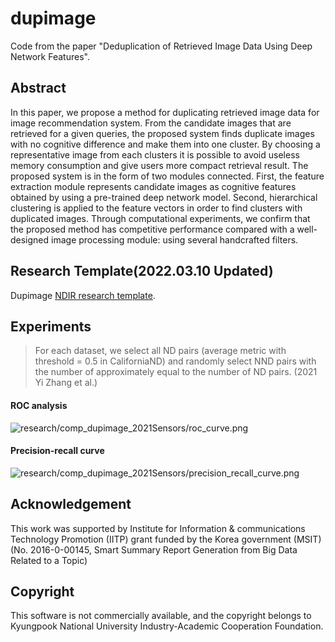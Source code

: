 # dupimage
  Code from the paper "Deduplication of Retrieved Image Data Using Deep Network Features".

## Abstract
  In this paper, we propose a method for duplicating retrieved image data for image recommendation system. From the candidate images that are retrieved for a given queries, the proposed system finds duplicate images with no cognitive difference and make them into one cluster. By choosing a representative image from each clusters it is possible to avoid useless memory consumption and give users more compact retrieval result. The proposed system is in the form of two modules connected. First, the feature extraction module represents candidate images as cognitive features obtained by using a pre-trained deep network model. Second, hierarchical clustering is applied to the feature vectors in order to find clusters with duplicated images. Through computational experiments, we confirm that the proposed method has competitive performance compared with a well-designed image processing module: using several handcrafted filters.

## Research Template(2022.03.10 Updated)
Dupimage [NDIR research template](https://github.com/ndo04343/ndir-research-template).

## Experiments

> For each dataset, we select all ND pairs (average metric with threshold = 0.5 in CaliforniaND) and randomly select NND pairs with the number of approximately equal to the number of ND pairs. (2021 Yi Zhang et al.)

#### ROC analysis
![research/comp_dupimage_2021Sensors/roc_curve.png](research/comp_dupimage_2021Sensors/roc_curve.png)

#### Precision-recall curve
![research/comp_dupimage_2021Sensors/precision_recall_curve.png](research/comp_dupimage_2021Sensors/precision_recall_curve.png)

## Acknowledgement
  This work was supported by Institute for Information & communications Technology Promotion (IITP) grant funded by the Korea government (MSIT) (No. 2016-0-00145, Smart Summary Report Generation from Big Data Related to a Topic)

## Copyright
  This software is not commercially available, and the copyright belongs to Kyungpook National University Industry-Academic Cooperation Foundation.
